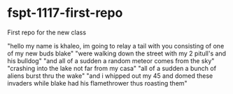 # fspt-1117-first-repo
First repo for the new class

"hello my name is khaleo, im going to relay a tail with you consisting of one of my new buds blake"
"were walking down the street with my 2 pitull's and his bulldog"
"and all of a sudden a random meteor comes from the sky"
"crashing into the lake not far from my casa"
"all of a sudden a bunch of aliens burst thru the wake" 
"and i whipped out my 45 and domed these invaders while blake had his flamethrower thus roasting them"